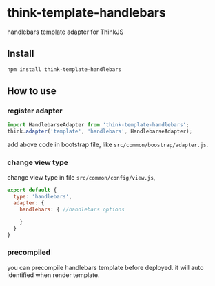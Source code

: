 # think-template-handlebars

handlebars template adapter for ThinkJS

## Install

```sh
npm install think-template-handlebars
```

## How to use

### register adapter

```js
import HandlebarseAdapter from 'think-template-handlebars';
think.adapter('template', 'handlebars', HandlebarseAdapter);
```

add above code in bootstrap file, like `src/common/boostrap/adapter.js`.

### change view type

change view type in file `src/common/config/view.js`,

```js
export default {
  type: 'handlebars',
  adapter: {
    handlebars: { //handlebars options

    }
  }
}
```

### precompiled

you can precompile handlebars template before deployed. it will auto identified when render template.